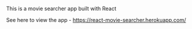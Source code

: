 This is a movie searcher app built with React

See here to view the app - https://react-movie-searcher.herokuapp.com/